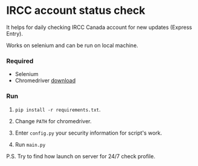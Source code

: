 # IRCC account status check

It helps for daily checking IRCC Canada account for new updates (Express Entry). 

Works on selenium and can be run on local machine.

### Required

- Selenium
- Chromedriver [download](https://chromedriver.chromium.org/)

### Run
1. `pip install -r requirements.txt`.<br>


2. Change `PATH` for chromedriver.


3.  Enter `config.py` your security information for script's work.


4. Run `main.py` 

P.S. Try to find how launch on server for 24/7 check profile.